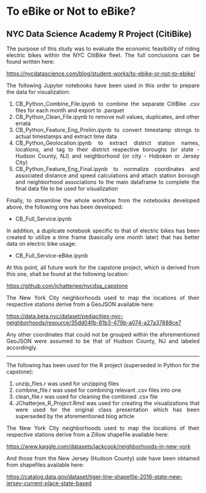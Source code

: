 # To eBike or Not to eBike?
## NYC Data Science Academy R Project (CitiBike)
 
<p align="justify">The purpose of this study was to evaluate the economic feasibility of riding electric bikes within the NYC CitiBike fleet. The full conclusions can be found written here:</p>

https://nycdatascience.com/blog/student-works/to-ebike-or-not-to-ebike/

<p align="justify">The following Jupyter notebooks have been used in this order to prepare the data for visualization:</p>

<ol align="justify">
 <li>CB_Python_Combine_File.ipynb to combine the separate CitiBike .csv files for each month and export to .parquet</li>
 <li>CB_Python_Clean_File.ipynb to remove null values, duplicates, and other errata</li>
 <li>CB_Python_Feature_Eng_Prelim.ipynb to convert timestamp strings to actual timestamps and extract time data</li>
 <li>CB_Python_Geolocation.ipynb to extract district station names, locations, and tag to their district respective boroughs (or state - Hudson County, NJ) and neighborhood (or city - Hoboken or Jersey City)</li>
 <li>CB_Python_Feature_Eng_Final.ipynb to normalize coordinates and associated distance and speed calculations and attach station borough and neighborhood associations to the main dataframe to complete the final data file to be used for visualization</li>
</ol>

<p align="justify">Finally, to streamline the whole workflow from the notebooks developed above, the following one has been developed:</p>

<ul>
 <li>CB_Full_Service.ipynb</li>
</ul>

<p align="justify">In addition, a duplicate notebook specific to that of electric bikes has been created to utilize a time frame (basically one month later) that has better data on electric bike usage:</p>

<ul>
 <li>CB_Full_Service-eBike.ipynb</li>
</ul>

<p align="justify">At this point, all future work for the capstone project, which is derived from this one, shall be found at the following location:</p>

https://github.com/jchatterjee/nycdsa_capstone

<p align="justify">The New York City neighborhoods used to map the locations of their respective stations derive from a GeoJSON available here:</p>

https://data.beta.nyc/dataset/pediacities-nyc-neighborhoods/resource/35dd04fb-81b3-479b-a074-a27a37888ce7

<p align="justify">Any other coordinates that could not be grouped within the aforementioned GeoJSON were assumed to be that of Hudson County, NJ and labeled accordingly.</p>

***

<p align="justify">The following has been used for the R project (superseded in Python for the capstone):</p>

<ol align="justify">
 <li>unzip_files.r was used for unzipping files</li>
 <li>combine_file.r was used for combining relevant .csv files into one</li>
 <li>clean_file.r was used for cleaning the combined .csv file</li>
 <li>JChatterjee_R_Project.Rmd was used for creating the visualizations that were used for the original class presentation which has been superseded by the aforementioned blog article</li>
</ol>

<p align="justify">The New York City neighborhoods used to map the locations of their respective stations derive from a Zillow shapefile available here:</p>

https://www.kaggle.com/datasets/jackcook/neighborhoods-in-new-york

<p align="justify">And those from the New Jersey (Hudson County) side have been obtained from shapefiles available here:</p>

https://catalog.data.gov/dataset/tiger-line-shapefile-2016-state-new-jersey-current-place-state-based
